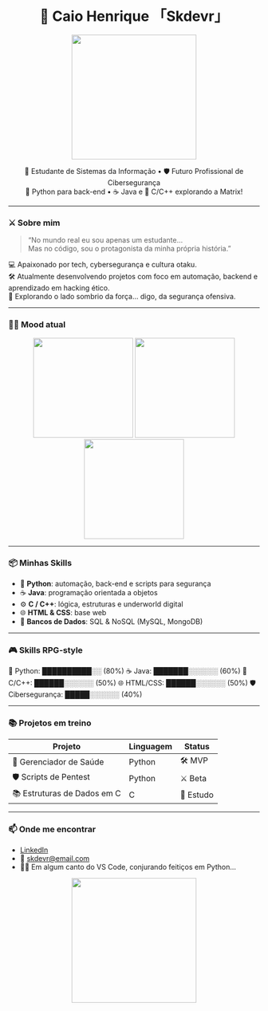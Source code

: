 <h1 align="center">👾 Caio Henrique 「Skdevr」</h1>

<p align="center">
  <img src="https://media.tenor.com/2uyENRmiUt0AAAAC/coding.gif" width="250"/>
</p>

<p align="center">
  🧠 Estudante de Sistemas da Informação • 🛡️ Futuro Profissional de Cibersegurança <br>
  🐍 Python para back-end • ☕ Java e 🧩 C/C++ explorando a Matrix!
</p>

---

### ⚔️ Sobre mim

> “No mundo real eu sou apenas um estudante...  
> Mas no código, sou o protagonista da minha própria história.”

💻 Apaixonado por tech, cybersegurança e cultura otaku.  
🛠️ Atualmente desenvolvendo projetos com foco em automação, backend e aprendizado em hacking ético.  
🌌 Explorando o lado sombrio da força... digo, da segurança ofensiva.

---

### 👩‍💻 Mood atual

<p align="center">
  <img src="https://media.tenor.com/o2kG0fEDLQMAAAAC/lucy-cyberpunk.gif" width="200"/>
  <img src="https://64.media.tumblr.com/f2c81e0a1859d21f053b548e2e90aa0f/tumblr_p2yg4z5rRX1td74edo1_500.gif" width="200"/>
  <img src="https://64.media.tumblr.com/1515ffb9222f9de0343da1557e3e517a/tumblr_pje0i7GgOm1wsyb14o1_400.gif" width="200"/>
</p>

---

### 📦 Minhas Skills

- 🐍 **Python**: automação, back-end e scripts para segurança
- ☕ **Java**: programação orientada a objetos
- ⚙️ **C / C++**: lógica, estruturas e underworld digital
- 🌐 **HTML & CSS**: base web
- 🧰 **Bancos de Dados**: SQL & NoSQL (MySQL, MongoDB)

---

### 🎮 Skills RPG-style

🐍 Python: ██████████░░ (80%)
☕ Java: ███████░░░░░░ (60%)
🧩 C/C++: ██████░░░░░░ (50%)
🌐 HTML/CSS: ██████░░░░░░ (50%)
🛡️ Cibersegurança: █████░░░░░░ (40%)


---

### 📚 Projetos em treino

| Projeto                        | Linguagem | Status    |
|-------------------------------|-----------|-----------|
| 💊 Gerenciador de Saúde       | Python    | 🛠️ MVP     |
| 🛡️ Scripts de Pentest         | Python    | ⚔️ Beta     |
| 📚 Estruturas de Dados em C   | C         | 📖 Estudo   |

---

### 📫 Onde me encontrar

- [LinkedIn](https://www.linkedin.com/in/seu-usuario)  
- 📧 skdevr@email.com  
- 🧙‍♂️ Em algum canto do VS Code, conjurando feitiços em Python...

<p align="center">
  <img src="https://media.tenor.com/Lq3UOQ1n6hMAAAAd/hacker-anime.gif" width="250"/>
</p>


